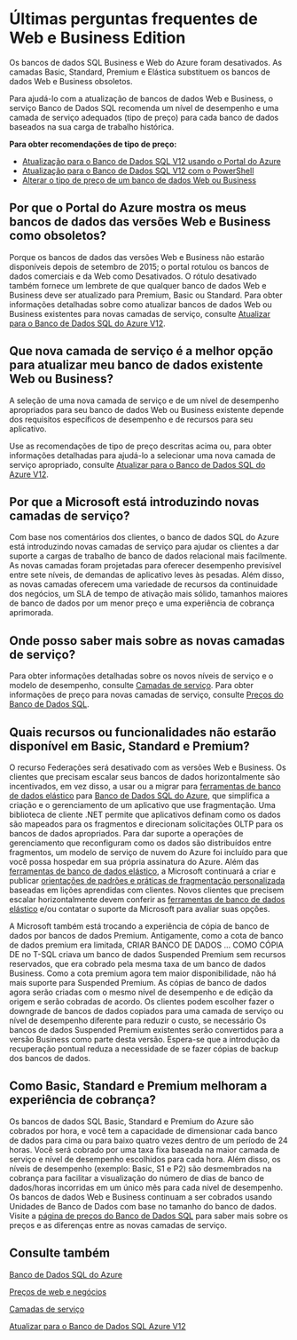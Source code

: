 <properties
   pageTitle="Últimas perguntas frequentes do Banco de Dados do Azure Web e Business Edition | Microsoft Azure"
   description="Descubra quando os bancos SQL Web e Business do Azure e Business serão desativados e saiba mais sobre os recursos e funcionalidades das novas camadas de serviço."
   services="sql-database"
   documentationCenter="na"
   authors="stevestein"
   manager="jhubbard"
   editor="monicar" />
<tags
   ms.service="sql-database"
   ms.devlang="na"
   ms.topic="article"
   ms.tgt_pltfrm="na"
   ms.workload="data-management"
   ms.date="05/09/2016"
   ms.author="sstein" />

# Últimas perguntas frequentes de Web e Business Edition

Os bancos de dados SQL Business e Web do Azure foram desativados. As camadas Basic, Standard, Premium e Elástica substituem os bancos de dados Web e Business obsoletos.

Para ajudá-lo com a atualização de bancos de dados Web e Business, o serviço Banco de Dados SQL recomenda um nível de desempenho e uma camada de serviço adequados (tipo de preço) para cada banco de dados baseados na sua carga de trabalho histórica.

**Para obter recomendações de tipo de preço:**

- [Atualização para o Banco de Dados SQL V12 usando o Portal do Azure](sql-database-upgrade-server-portal.md)
- [Atualização para o Banco de Dados SQL V12 com o PowerShell](sql-database-upgrade-server-powershell.md)
- [Alterar o tipo de preço de um banco de dados Web ou Business](sql-database-service-tier-advisor.md)



## Por que o Portal do Azure mostra os meus bancos de dados das versões Web e Business como obsoletos?

Porque os bancos de dados das versões Web e Business não estarão disponíveis depois de setembro de 2015; o portal rotulou os bancos de dados comerciais e da Web como Desativados. O rótulo desativado também fornece um lembrete de que qualquer banco de dados Web e Business deve ser atualizado para Premium, Basic ou Standard. Para obter informações detalhadas sobre como atualizar bancos de dados Web ou Business existentes para novas camadas de serviço, consulte [Atualizar para o Banco de Dados SQL do Azure V12](sql-database-upgrade-server-portal.md).

## Que nova camada de serviço é a melhor opção para atualizar meu banco de dados existente Web ou Business?

A seleção de uma nova camada de serviço e de um nível de desempenho apropriados para seu banco de dados Web ou Business existente depende dos requisitos específicos de desempenho e de recursos para seu aplicativo.

Use as recomendações de tipo de preço descritas acima ou, para obter informações detalhadas para ajudá-lo a selecionar uma nova camada de serviço apropriado, consulte [Atualizar para o Banco de Dados SQL do Azure V12](sql-database-upgrade-server-portal.md).

## Por que a Microsoft está introduzindo novas camadas de serviço?

Com base nos comentários dos clientes, o banco de dados SQL do Azure está introduzindo novas camadas de serviço para ajudar os clientes a dar suporte a cargas de trabalho de banco de dados relacional mais facilmente. As novas camadas foram projetadas para oferecer desempenho previsível entre sete níveis, de demandas de aplicativo leves às pesadas. Além disso, as novas camadas oferecem uma variedade de recursos da continuidade dos negócios, um SLA de tempo de ativação mais sólido, tamanhos maiores de banco de dados por um menor preço e uma experiência de cobrança aprimorada.

## Onde posso saber mais sobre as novas camadas de serviço?

Para obter informações detalhadas sobre os novos níveis de serviço e o modelo de desempenho, consulte [Camadas de serviço](sql-database-service-tiers.md). Para obter informações de preço para novas camadas de serviço, consulte [Preços do Banco de Dados SQL](https://azure.microsoft.com/pricing/details/sql-database/).

## Quais recursos ou funcionalidades não estarão disponível em Basic, Standard e Premium?

O recurso Federações será desativado com as versões Web e Business. Os clientes que precisam escalar seus bancos de dados horizontalmente são incentivados, em vez disso, a usar ou a migrar para [ferramentas de banco de dados elástico](sql-database-elastic-scale-get-started.md) para [Banco de Dados SQL do Azure](sql-database-elastic-scale-get-started.md), que simplifica a criação e o gerenciamento de um aplicativo que use fragmentação. Uma biblioteca de cliente .NET permite que aplicativos definam como os dados são mapeados para os fragmentos e direcionam solicitações OLTP para os bancos de dados apropriados. Para dar suporte a operações de gerenciamento que reconfiguram como os dados são distribuídos entre fragmentos, um modelo de serviço de nuvem do Azure foi incluído para que você possa hospedar em sua própria assinatura do Azure. Além das [ferramentas de banco de dados elástico](sql-database-elastic-scale-get-started.md), a Microsoft continuará a criar e publicar [orientações de padrões e práticas de fragmentação personalizada](https://msdn.microsoft.com/library/azure/dn764977.aspx) baseadas em lições aprendidas com clientes. Novos clientes que precisem escalar horizontalmente devem conferir as [ferramentas de banco de dados elástico](sql-database-elastic-scale-get-started.md) e/ou contatar o suporte da Microsoft para avaliar suas opções.

A Microsoft também está trocando a experiência de cópia de banco de dados por bancos de dados Premium. Antigamente, como a cota de banco de dados premium era limitada, CRIAR BANCO DE DADOS ... COMO CÓPIA DE no T-SQL criava um banco de dados Suspended Premium sem recursos reservados, que era cobrado pela mesma taxa de um banco de dados Business. Como a cota premium agora tem maior disponibilidade, não há mais suporte para Suspended Premium. As cópias de banco de dados agora serão criadas com o mesmo nível de desempenho e de edição da origem e serão cobradas de acordo. Os clientes podem escolher fazer o downgrade de bancos de dados copiados para uma camada de serviço ou nível de desempenho diferente para reduzir o custo, se necessário Os bancos de dados Suspended Premium existentes serão convertidos para a versão Business como parte desta versão. Espera-se que a introdução da recuperação pontual reduza a necessidade de se fazer cópias de backup dos bancos de dados.

## Como Basic, Standard e Premium melhoram a experiência de cobrança?

Os bancos de dados SQL Basic, Standard e Premium do Azure são cobrados por hora, e você tem a capacidade de dimensionar cada banco de dados para cima ou para baixo quatro vezes dentro de um período de 24 horas. Você será cobrado por uma taxa fixa baseada na maior camada de serviço e nível de desempenho escolhidos para cada hora. Além disso, os níveis de desempenho (exemplo: Basic, S1 e P2) são desmembrados na cobrança para facilitar a visualização do número de dias de banco de dados/horas incorridas em um único mês para cada nível de desempenho. Os bancos de dados Web e Business continuam a ser cobrados usando Unidades de Banco de Dados com base no tamanho do banco de dados. Visite a [página de preços do Banco de Dados SQL](https://azure.microsoft.com/pricing/details/sql-database/) para saber mais sobre os preços e as diferenças entre as novas camadas de serviço.


## Consulte também

[Banco de Dados SQL do Azure](https://azure.microsoft.com/documentation/services/sql-database/)

[Preços de web e negócios](https://azure.microsoft.com/pricing/details/sql-database/web-business/)

[Camadas de serviço](sql-database-service-tiers.md)

[Atualizar para o Banco de Dados SQL Azure V12](sql-database-upgrade-server-portal.md)

<!---HONumber=AcomDC_0518_2016-->